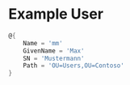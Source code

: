 ﻿# Example User

```powershell
@{
    Name = 'mm'
    GivenName = 'Max'
    SN = 'Mustermann'
    Path = 'OU=Users,OU=Contoso'
}
```
